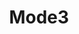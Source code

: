 ---
title: Mode3
permalink: /docs/StandardLibrary#Mode3
parent: Standard Library
has_children: false
nav_order: {navOrder}
---